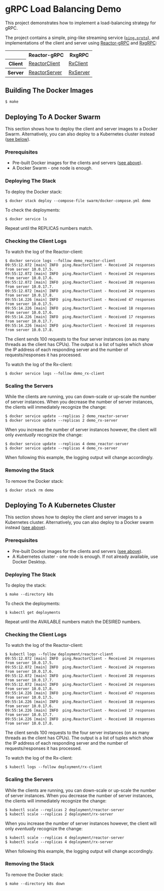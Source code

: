 # gRPC Load Balancing Demo

This project demonstrates how to implement a load-balancing strategy for gRPC.

The project contains a simple, ping-like streaming service ([`ping.proto`](src/main/proto/ping/ping.proto)), and 
implementations of the client and server using
[Reactor-gRPC](https://github.com/salesforce/reactive-grpc/tree/master/reactor) and 
[RxgRPC](https://github.com/salesforce/reactive-grpc/tree/master/rx-java): 

<table>
    <tr>
        <th></th>
        <th>Reactor-gRPC</th>
        <th>RxgRPC</th>
    </tr>
    <tr>
        <th>Client</th>
        <td><a href="src/main/java/ping/ReactorClient.java">ReactorClient</a></td>
        <td><a href="src/main/java/ping/RxClient.java">RxClient</a></td>
    </tr>
    <tr>
        <th>Server</th>
        <td><a href="src/main/java/ping/ReactorServer.java">ReactorServer</a></td>
        <td><a href="src/main/java/ping/RxServer.java">RxServer</a></td>
    </tr>
</table>

## Building The Docker Images 

    $ make

## Deploying To A Docker Swarm

This section shows how to deploy the client and server images to a Docker Swarm.
Alternatively, you can also deploy to a Kubernetes cluster instead ([see below](#deploying-to-a-kubernetes-cluster)). 

### Prerequisites

+ Pre-built Docker images for the clients and servers ([see above](#building-the-docker-images)).
+ A Docker Swarm - one node is enough.

### Deploying The Stack

To deploy the Docker stack:

    $ docker stack deploy --compose-file swarm/docker-compose.yml demo

To check the deployments:

    $ docker service ls

Repeat until the REPLICAS numbers match.

### Checking the Client Logs

To watch the log of the Reactor-client:

    $ docker service logs --follow demo_reactor-client
    09:55:12.072 [main] INFO  ping.ReactorClient - Received 24 responses from server 10.0.17.5.
    09:55:12.072 [main] INFO  ping.ReactorClient - Received 24 responses from server 10.0.17.6.
    09:55:12.072 [main] INFO  ping.ReactorClient - Received 28 responses from server 10.0.17.7.
    09:55:12.072 [main] INFO  ping.ReactorClient - Received 24 responses from server 10.0.17.8.
    09:55:14.226 [main] INFO  ping.ReactorClient - Received 47 responses from server 10.0.17.5.
    09:55:14.226 [main] INFO  ping.ReactorClient - Received 18 responses from server 10.0.17.6.
    09:55:14.226 [main] INFO  ping.ReactorClient - Received 17 responses from server 10.0.17.7.
    09:55:14.226 [main] INFO  ping.ReactorClient - Received 18 responses from server 10.0.17.8.

The client sends 100 requests to the four server instances (on as many threads as the client has CPUs).
The output is a list of tuples which show the IP address of each responding server and the number of requests/responses 
it has processed.

To watch the log of the Rx-client:

    $ docker service logs --follow demo_rx-client

### Scaling the Servers

While the clients are running, you can down-scale or up-scale the number of server instances.
When you decrease the number of server instances, the clients will immediately recognize the change:

    $ docker service update --replicas 2 demo_reactor-server
    $ docker service update --replicas 2 demo_rx-server

When you increase the number of server instances however, the client will only _eventually_ recognize the change:

    $ docker service update --replicas 4 demo_reactor-server
    $ docker service update --replicas 4 demo_rx-server

When following this example, the logging output will change accordingly.

### Removing the Stack

To remove the Docker stack:

    $ docker stack rm demo

## Deploying To A Kubernetes Cluster

This section shows how to deploy the client and server images to a Kubernetes cluster.
Alternatively, you can also deploy to a Docker swarm instead ([see above](#deploying-to-a-docker-swarm)). 


### Prerequisites

+ Pre-built Docker images for the clients and servers ([see above](#building-the-docker-images)).
+ A Kubernetes cluster - one node is enough. If not already available, use Docker Desktop.

### Deploying The Stack

To deploy the stack:

    $ make --directory k8s

To check the deployments:

    $ kubectl get deployments

Repeat until the AVAILABLE numbers match the DESIRED numbers.

### Checking the Client Logs

To watch the log of the Reactor-client:

    $ kubectl logs --follow deployment/reactor-client
    09:55:12.072 [main] INFO  ping.ReactorClient - Received 24 responses from server 10.0.17.5.
    09:55:12.072 [main] INFO  ping.ReactorClient - Received 24 responses from server 10.0.17.6.
    09:55:12.072 [main] INFO  ping.ReactorClient - Received 28 responses from server 10.0.17.7.
    09:55:12.072 [main] INFO  ping.ReactorClient - Received 24 responses from server 10.0.17.8.
    09:55:14.226 [main] INFO  ping.ReactorClient - Received 47 responses from server 10.0.17.5.
    09:55:14.226 [main] INFO  ping.ReactorClient - Received 18 responses from server 10.0.17.6.
    09:55:14.226 [main] INFO  ping.ReactorClient - Received 17 responses from server 10.0.17.7.
    09:55:14.226 [main] INFO  ping.ReactorClient - Received 18 responses from server 10.0.17.8.

The client sends 100 requests to the four server instances (on as many threads as the client has CPUs).
The output is a list of tuples which show the IP address of each responding server and the number of requests/responses 
it has processed.

To watch the log of the Rx-client:

    $ kubectl logs --follow deployment/rx-client 

### Scaling the Servers

While the clients are running, you can down-scale or up-scale the number of server instances.
When you decrease the number of server instances, the clients will immediately recognize the change:

    $ kubectl scale --replicas 2 deployment/reactor-server
    $ kubectl scale --replicas 2 deployment/rx-server

When you increase the number of server instances however, the client will only _eventually_ recognize the change:

    $ kubectl scale --replicas 4 deployment/reactor-server
    $ kubectl scale --replicas 4 deployment/rx-server

When following this example, the logging output will change accordingly.

### Removing the Stack

To remove the Docker stack:

    $ make --directory k8s down
